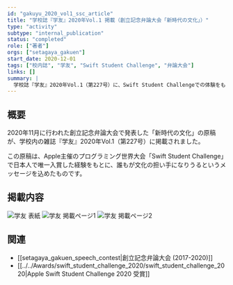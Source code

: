```yaml
---
id: "gakuyu_2020_vol1_ssc_article"
title: "学校誌『学友』2020年Vol.1 掲載（創立記念弁論大会「新時代の文化」）"
type: "activity"
subtype: "internal_publication"
status: "completed"
role: ["著者"]
orgs: ["setagaya_gakuen"]
start_date: 2020-12-01
tags: ["校内誌", "学友", "Swift Student Challenge", "弁論大会"]
links: []
summary: |
  学校誌『学友』2020年Vol.1（第227号）に、Swift Student Challengeでの体験をもとにした創立記念弁論大会での発表「新時代の文化」が掲載されました。
---
```


## 概要
2020年11月に行われた創立記念弁論大会で発表した「新時代の文化」の原稿が、学校内の雑誌『学友』2020年Vol.1（第227号）に掲載されました。

この原稿は、Apple主催のプログラミング世界大会「Swift Student Challenge」で日本人で唯一入賞した経験をもとに、誰もが文化の担い手になりうるというメッセージを込めたものです。

## 掲載内容
![学友 表紙](assets/gakuyu_cover.jpg)
![学友 掲載ページ1](assets/gakuyu_page_1.jpg)
![学友 掲載ページ2](assets/gakuyu_page_2.jpg)

## 関連
- [[setagaya_gakuen_speech_contest|創立記念弁論大会 (2017-2020)]]
- [[../../Awards/swift_student_challenge_2020/swift_student_challenge_2020|Apple Swift Student Challenge 2020 受賞]]
